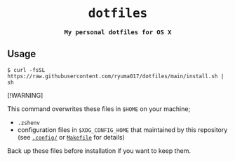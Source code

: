 <div align="center">

<samp>

# dotfiles

**My personal dotfiles for OS X**

</samp>

</div>

## Usage

```
$ curl -fsSL https://raw.githubusercontent.com/ryuma017/dotfiles/main/install.sh | sh
```

[!WARNING]

This command overwrites these files in `$HOME` on your machine;

- `.zshenv`
- configuration files in `$XDG_CONFIG_HOME` that maintained by this repository (see [`.config/`](.config/) or [`Makefile`](Makefile) for details)

Back up these files before installation if you want to keep them.
